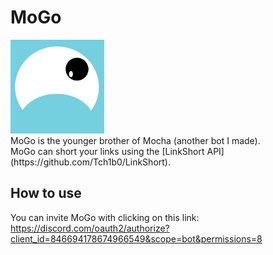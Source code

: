 # MoGo
<img src="./MoGo.jpg" alt="MoGo Logo" tile="MoGo" width="150" height="150" style="font-align: center">
<br>
MoGo is the younger brother of Mocha (another bot I made).
<br>
MoGo can short your links using the [LinkShort API](https://github.com/Tch1b0/LinkShort).

## How to use

You can invite MoGo with clicking on this link: <br>
https://discord.com/oauth2/authorize?client_id=846694178674966549&scope=bot&permissions=8